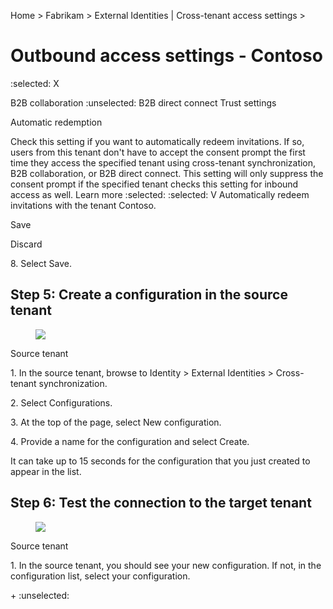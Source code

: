 Home > Fabrikam > External Identities | Cross-tenant access settings >

Outbound access settings - Contoso
===
 :selected:
X

B2B collaboration :unselected: B2B direct connect Trust settings

Automatic redemption

Check this setting if you want to automatically redeem invitations. If so, users from this tenant don't have to accept the consent prompt the first time they access the specified tenant using cross-tenant synchronization, B2B collaboration, or B2B direct connect. This setting will only suppress the consent prompt if the specified tenant checks this setting for inbound access as well. Learn more
 :selected: :selected:
V Automatically redeem invitations with the tenant Contoso.

Save

Discard

8\. Select Save.


## Step 5: Create a configuration in the source tenant

<figure>

![](figures/0)

</figure>


Source tenant

1\. In the source tenant, browse to Identity > External Identities > Cross-tenant synchronization.

2\. Select Configurations.

3\. At the top of the page, select New configuration.

4\. Provide a name for the configuration and select Create.

It can take up to 15 seconds for the configuration that you just created to appear in the list.


## Step 6: Test the connection to the target tenant

<figure>

![](figures/1)

</figure>


Source tenant

1\. In the source tenant, you should see your new configuration. If not, in the configuration list, select your configuration.

\+
:unselected:
